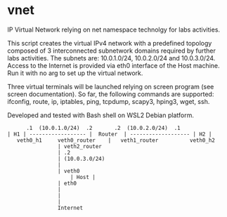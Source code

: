 # vnet
<p>IP Virtual Network relying on net namespace technolgy for labs activities. </p>

<p>This script creates the virtual IPv4 network with a predefined topology composed of 3 interconnected subnetwork 
domains required by further labs activities. The subnets are: 10.0.1.0/24, 10.0.2.0/24 and 10.0.3.0/24. 
Access to the Internet is provided via eth0 interface of the Host machine. </br>
Run it with no arg to set up the virtual network.  </p>

<p>Three virtual terminals will be launched relying on screen program (see screen documentation). So far, the 
following commands are supported: ifconfig, route, ip, iptables, ping, tcpdump, scapy3, hping3, wget, ssh.</p>

<p>Developed and tested with Bash shell on WSL2 Debian platform. </p>



	      .1  (10.0.1.0/24)  .2	      .2  (10.0.2.0/24)  .1
	| H1 | ------------------ |  Router  | ------------------- | H2 |
	   veth0_h1     veth0_router	|   veth1_router          veth0_h2
					| veth2_router
					| .2
					| (10.0.3.0/24)
					|
					| veth0
			     	    | Host |
					| eth0
					|
					|
					|
				    Internet
